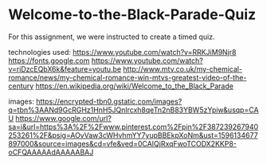 # Welcome-to-the-Black-Parade-Quiz
For this assignment, we were instructed to create a timed quiz. 

technologies used:
https://www.youtube.com/watch?v=RRKJiM9Njr8
https://fonts.google.com
https://www.youtube.com/watch?v=riDzcEQbX6k&feature=youtu.be
http://www.mtv.co.uk/my-chemical-romance/news/my-chemical-romance-win-mtvs-greatest-video-of-the-century
https://en.wikipedia.org/wiki/Welcome_to_the_Black_Parade

images:
https://encrypted-tbn0.gstatic.com/images?q=tbn%3AANd9GcRGHz1HnH5JQnlrcxh8qeTn2nB83YBW5zYpiw&usqp=CAU
https://www.google.com/url?sa=i&url=https%3A%2F%2Fwww.pinterest.com%2Fpin%2F387239267940253261%2F&psig=AOvVaw3cWHvhmYY7yupBBEkpXoNm&ust=1596134677897000&source=images&cd=vfe&ved=0CAIQjRxqFwoTCODX2KKP8-oCFQAAAAAdAAAAABAJ

